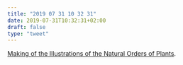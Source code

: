 ```yaml
---
title: "2019 07 31 10 32 31"
date: 2019-07-31T10:32:31+02:00
draft: false
type: "tweet"
---
```

[Making of the Illustrations of the Natural Orders of Plants](https://www.c82.net/blog/?id=80).
